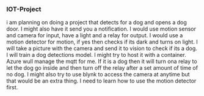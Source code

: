### IOT-Project

i am planning on doing a project that detects for a dog and opens a dog door. I might also have it send you a notification. I would use motion sensor and camera for input, have a light and a relay for output. I would use a motion detector for motion, if yes then checks if its dark and turns on light. I will take a picture with the camera and send it to vision to check if its a dog. I will train a dog detections model. I might try to host it with a container. Azure wull manage the mqtt for me. If it is a dog then it will turn ona relay to let the dog go inside and then turn off the relay after a set amount of time of no dog. I might also try to use blynk to access the camera at anytime but that would be an extra thing. I need to learn how to use the motion detector first.

